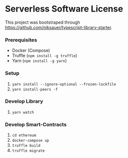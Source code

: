 # Serverless Software License

This project was bootstraped through https://github.com/niksauer/typescript-library-starter.

### Prerequisites

- Docker (Compose)
- Truffle (`npm install -g truffle`)
- Yarn (`npm install -g yarn`)

### Setup

1. `yarn install --ignore-optional --frozen-lockfile`
2. `yarn install-peers -f`

### Develop Library

1. `yarn watch`

### Develop Smart-Contracts

1. `cd ethereum`
2. `docker-compose up`
3. `truffle build`
4. `truffle migrate`
